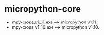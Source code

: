 # micropython-core
 - mpy-cross_v1_11.exe --> micropython v1.11.
 - mpy-cross_v1_10.exe --> micropython v1.10.
